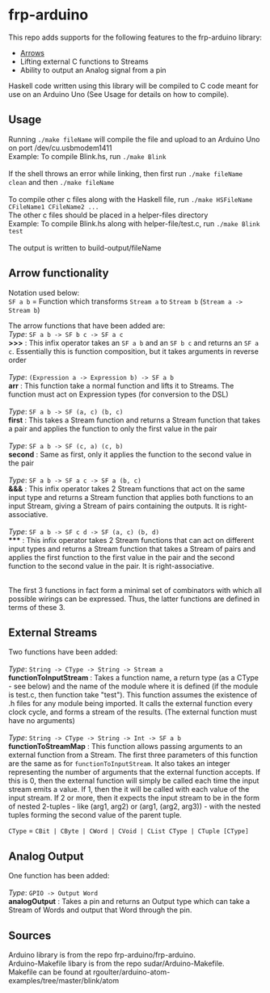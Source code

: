 # frp-arduino

This repo adds supports for the following features to the frp-arduino library:
<ul>
<li><a href="http://www.cse.chalmers.se/~rjmh/afp-arrows.pdf" target="_blank">Arrows</a></li>
<li>Lifting external C functions to Streams</li>
<li>Ability to output an Analog signal from a pin</li>
</ul>

Haskell code written using this library will be compiled to C code meant for use on an Arduino Uno (See Usage for details on how to compile).

## Usage

Running `./make fileName` will compile the file and upload to an Arduino Uno on port /dev/cu.usbmodem1411<br>
Example: To compile Blink.hs, run `./make Blink`
<br>
<br>
If the shell throws an error while linking, then first run `./make fileName clean` and then `./make fileName`
<br>
<br>
To compile other c files along with the Haskell file, run `./make HSFileName CFileName1 CFileName2 ...`<br>
The other c files should be placed in a helper-files directory<br>
Example: To compile Blink.hs along with helper-file/test.c, run `./make Blink test`
<br>
<br>
The output is written to build-output/fileName

## Arrow functionality

Notation used below:
<br>
`SF a b` = Function which transforms `Stream a` to `Stream b` (`Stream a -> Stream b`)

The arrow functions that have been added are:
<br>
*Type*: `SF a b -> SF b c -> SF a c`
<br>
**\>>>** : This infix operator takes an `SF a b` and an `SF b c` and returns an `SF a c`. Essentially this is function composition, but it takes arguments in reverse order
<br>
<br>
*Type*: `(Expression a -> Expression b) -> SF a b`
<br>
**arr** : This function take a normal function and lifts it to Streams. The function must act on Expression types (for conversion to the DSL)
<br>
<br>
*Type*: `SF a b -> SF (a, c) (b, c)`
<br>
**first** : This takes a Stream function and returns a Stream function that takes a pair and applies the function to only the first value in the pair
<br>
<br>
*Type*: `SF a b -> SF (c, a) (c, b)`
<br>
**second** : Same as first, only it applies the function to the second value in the pair
<br>
<br>
*Type*: `SF a b -> SF a c -> SF a (b, c)`
<br>
**&&&** : This infix operator takes 2 Stream functions that act on the same input type and returns a Stream function that applies both functions to an input Stream, giving a Stream of pairs containing the outputs. It is right-associative.
<br>
<br>
*Type*: `SF a b -> SF c d -> SF (a, c) (b, d)`
<br>
__***__ : This infix operator takes 2 Stream functions that can act on different input types and returns a Stream function that takes a Stream of pairs and applies the first function to the first value in the pair and the second function to the second value in the pair. It is right-associative.
<br>
<br>

The first 3 functions in fact form a minimal set of combinators with which all possible wirings can be expressed. Thus, the latter functions are defined in terms of these 3.

## External Streams

Two functions have been added:
<br>
<br>
*Type*: `String -> CType -> String -> Stream a`
<br>
**functionToInputStream** : Takes a function name, a return type (as a CType - see below) and the name of the module where it is defined (if the module is test.c, then function take "test"). This function assumes the existence of .h files for any module being imported. It calls the external function every clock cycle, and forms a stream of the results. (The external function must have no arguments)
<br>
<br>
*Type*: `String -> CType -> String -> Int -> SF a b`
<br>
**functionToStreamMap** : This function allows passing arguments to an external function from a Stream. The first three parameters of this function are the same as for `functionToInputStream`. It also takes an integer representing the number of arguments that the external function accepts. If this is 0, then the external function will simply be called each time the input stream emits a value. If 1, then the it will be called with each value of the input stream. If 2 or more, then it expects the input stream to be in the form of nested 2-tuples - like (arg1, arg2) or (arg1, (arg2, arg3)) - with the nested tuples forming the second value of the parent tuple.
<br>

`CType` = `CBit | CByte | CWord | CVoid | CList CType | CTuple [CType]`

## Analog Output

One function has been added:
<br>
<br>
*Type*: `GPIO -> Output Word`
<br>
**analogOutput** : Takes a pin and returns an Output type which can take a Stream of Words and output that Word through the pin.

## Sources

Arduino library is from the repo frp-arduino/frp-arduino.
<br>
Arduino-Makefile libary is from the repo sudar/Arduino-Makefile.
<br>
Makefile can be found at rgoulter/arduino-atom-examples/tree/master/blink/atom

